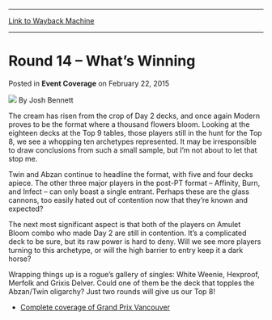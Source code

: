 
---
[Link to Wayback Machine](https://web.archive.org/web/20150226003922/http://magic.wizards.com/en/events/coverage/gpvan15/whats-winning-2015-02-22)

[_metadata_:author]:- "Josh Bennett"
[_metadata_:description]:- "The cream has risen from the crop of Day 2 decks, and once again Modern proves to be the format where a thousand flowers bloom. Looking at the eighteen decks at the Top 9 tables, those players still in the hunt for the Top 8, we see a whopping ten archetypes represented. It may be irresponsible to draw conclusions from such a small sample, but I’m not about to let that stop me."
[_metadata_:generator]:- "Drupal 7 (http://drupal.org)"
[_metadata_:node]:- "348281"
[_metadata_:publish_date]:- "2015-02-22"
[_metadata_:source]:- "div-main-content"
[_metadata_:title]:- "Round 14 – What’s Winning"
[_metadata_:wayback_capture_timestamp]:- "2015-02-26 00:39:22"
[_metadata_:wayback_raw_url]:- "https://web.archive.org/web/20150226003922id_/http://magic.wizards.com/en/events/coverage/gpvan15/whats-winning-2015-02-22"
[_metadata_:wayback_url]:- "http://magic.wizards.com/en/events/coverage/gpvan15/whats-winning-2015-02-22"
---


Round 14 – What’s Winning
=========================



 Posted in **Event Coverage**
 on February 22, 2015 






![](https://media.magic.wizards.com/styles/auth_small/public/images/person/authorpic_joshbennett.jpg)
By Josh Bennett










The cream has risen from the crop of Day 2 decks, and once again Modern proves to be the format where a thousand flowers bloom. Looking at the eighteen decks at the Top 9 tables, those players still in the hunt for the Top 8, we see a whopping ten archetypes represented. It may be irresponsible to draw conclusions from such a small sample, but I’m not about to let that stop me.



Twin and Abzan continue to headline the format, with five and four decks apiece. The other three major players in the post-PT format – Affinity, Burn, and Infect – can only boast a single entrant. Perhaps these are the glass cannons, too easily hated out of contention now that they’re known and expected?



The next most significant aspect is that both of the players on Amulet Bloom combo who made Day 2 are still in contention. It’s a complicated deck to be sure, but its raw power is hard to deny. Will we see more players turning to this archetype, or will the high barrier to entry keep it a dark horse?



Wrapping things up is a rogue’s gallery of singles: White Weenie, Hexproof, Merfolk and Grixis Delver. Could one of them be the deck that topples the Abzan/Twin oligarchy? Just two rounds will give us our Top 8!


* [Complete coverage of Grand Prix Vancouver](/node/346826)

 




